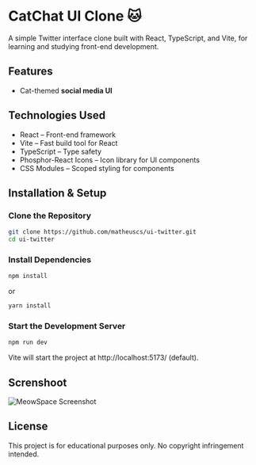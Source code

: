# CatChat UI Clone 🐱
A simple Twitter interface clone built with React, TypeScript, and Vite, for learning and studying front-end development.

## Features
- Cat-themed **social media UI**   

## Technologies Used
- React️ – Front-end framework
- Vite – Fast build tool for React
- TypeScript – Type safety
- Phosphor-React Icons – Icon library for UI components
- CSS Modules – Scoped styling for components

## Installation & Setup
### Clone the Repository
```bash
git clone https://github.com/matheuscs/ui-twitter.git
cd ui-twitter
```

### Install Dependencies
```bash
npm install
```
or
```bash
yarn install
```

### Start the Development Server
```bash
npm run dev
```
Vite will start the project at http://localhost:5173/ (default).

## Screnshoot

![MeowSpace Screenshot](https://github.com/user-attachments/assets/b88ada7a-dbcb-4029-9984-185235bab601)


## License
This project is for educational purposes only. No copyright infringement intended.